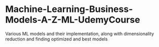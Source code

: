 # Machine-Learning-Business-Models-A-Z-ML-UdemyCourse
Various ML models and their implementation, along with dimensionality reduction and finding optimized and best models
